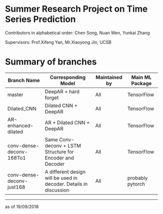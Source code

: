 # Summer Research Project on Time Series Prediction
Contributors in alphabetical order: Chen Song, Nuan Wen, Yunkai Zhang 

Supervisors: Prof.Xifeng Yan, Mr.Xiaoyong Jin, UCSB

# Summary of branches

| Branch Name | Corresponding Model | Maintained by | Main ML Package |
|-------------|---------------------|---------------|-----------------|
| master | DeepAR + hard forget| All | TensorFlow |
| Dilated_CNN| Dilated CNN + DeepAR | All | TensorFlow |
| AR-enhanced-dilated | AR + Dilated CNN + DeepAR| All | TensorFlow|
|conv-dense-deconv-168To1 | Same Conv-deconv + LSTM Structure for Encoder and Decoder | All | TensorFlow |
| conv-dense-deconv-just168 | A different design will be used in decoder. Details in discussion | All | probably pytorch |

-----------------------------------------------------
as of 19/09/2018
